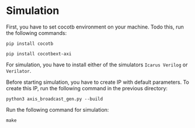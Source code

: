 # Simulation  
First, you have to set cocotb environment on your machine. Todo this, run the following commands:
```
pip install cocotb

pip install cocotbext-axi
```

For simulation, you have to install either of the simulators `Icarus Verilog` or `Verilator`.

Before starting simulation, you have to create IP with default parameters. To create this IP, run the following command in the previous directory:
```
python3 axis_broadcast_gen.py --build
```

Run the following command for simulation:
```
make
``` 